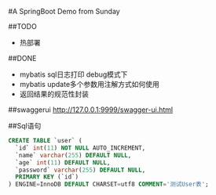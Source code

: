 #A SpringBoot Demo from Sunday

##TODO
- 热部署

##DONE
- mybatis sql日志打印 debug模式下
- mybatis update多个参数用注解方式如何使用
- 返回结果的规范性封装

##swaggerui
http://127.0.0.1:9999/swagger-ui.html

##Sql语句
```sql
CREATE TABLE `user` (
  `id` int(11) NOT NULL AUTO_INCREMENT,
  `name` varchar(255) DEFAULT NULL,
  `age` int(11) DEFAULT NULL,
  `password` varchar(255) DEFAULT NULL,
  PRIMARY KEY (`id`)
) ENGINE=InnoDB DEFAULT CHARSET=utf8 COMMENT='测试User表';
```